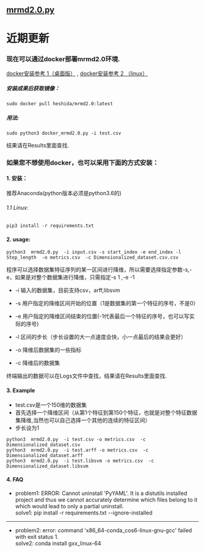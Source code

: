 ## [mrmd2.0.py](http://lab.malab.cn:5001/MRMD2.0/Home)

# 近期更新 
### 现在可以通过docker部署mrmd2.0环境.   
[docker安装参考 1（桌面版）](https://www.docker.com/products/docker-desktop)  ,   [docker安装参考 2 （linux）](https://github.com/komavideo/LearnDocker/tree/master/Lesson02)  
##### 安装成果后获取镜像：
  ```
  sudo docker pull heshida/mrmd2.0:latest
  ```  
##### 用法:  
  ```
  sudo python3 docker_mrmd2.0.py -i test.csv
  ```
  结果请在Results里面查找.
 
###  如果您不想使用docker，也可以采用下面的方式安装：   
#### 1. 安装：
推荐Anaconda(python版本必须是python3.6的)
###### 1.1 Linux:  
  ```
  pip3 install -r requirements.txt 
  ```
 
 #### 2. usage:

 ```
 python3  mrmd2.0.py  -i input.csv -s start_index -e end_index -l Step_length  -o metrics.csv  -c Dimensionalized_dataset.csv.csv
 ```
  程序可以选择数据集特征序列的某一区间进行降维，所以需要选择指定参数-s,-e，如果是对整个数据集进行降维，只需指定-s 1 ,-e -1 
  
 * -i 输入的数据集，目前支持csv，arff,libsvm
 
 * -s 用户指定的降维区间开始的位置（1是数据集的第一个特征的序号，不是0）
 
 * -e 用户指定的降维区间结束的位置(-1代表最后一个特征的序号，也可以写实际的序号)
 
 * -l 区间的步长（步长设置的大一点速度会快，小一点最后的结果会更好）
 
 * -o 降维后数据集的一些指标
 
 * -c 降维后的数据集
 
 终端输出的数据可以在Logs文件中查找，结果请在Results里面查找.
 
 #### 3. Example
 * test.csv是一个150维的数据集  
 * 首先选择一个降维区间（从第1个特征到第150个特征，也就是对整个特征数据集降维,当然也可以自己选择一个其他的连续的特征区间）  
 * 步长设为1  

```
python3  mrmd2.0.py  -i test.csv -o metrics.csv  -c Dimensionalized_dataset.csv  
python3  mrmd2.0.py  -i test.arff -o metrics.csv  -c Dimensionalized_dataset.arff  
python3  mrmd2.0.py  -i test.libsvm -o metrics.csv  -c Dimensionalized_dataset.libsvm  
```
#### 4. FAQ
* problem1: ERROR: Cannot uninstall 'PyYAML'. It is a distutils installed project and thus we cannot accurately determine which files belong to it which would lead to only a partial uninstall.   
solve1: pip install -r requirements.txt  --ignore-installed
*************************
* problem2:  error: command 'x86_64-conda_cos6-linux-gnu-gcc' failed with exit status 1.   
solve2:  conda install gxx_linux-64
